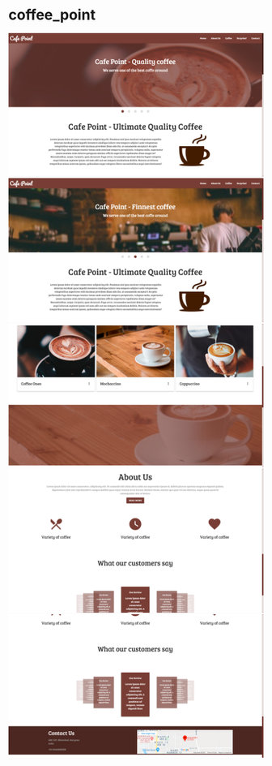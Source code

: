 # coffee_point

![](https://github.com/skaran921/coffee_point/blob/master/Screenshot%20(160).png)
![](https://github.com/skaran921/coffee_point/blob/master/Screenshot%20(161).png)
![](https://github.com/skaran921/coffee_point/blob/master/Screenshot%20(162).png)
![](https://github.com/skaran921/coffee_point/blob/master/Screenshot%20(163).png)
![](https://github.com/skaran921/coffee_point/blob/master/Screenshot%20(164).png)
